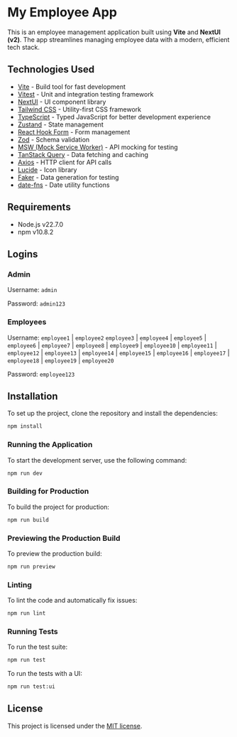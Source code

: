 # My Employee App

This is an employee management application built using **Vite** and **NextUI (v2)**. The app streamlines managing employee data with a modern, efficient tech stack.

## Technologies Used

- [Vite](https://github.com/vitest-dev/vitest#readme) - Build tool for fast development
- [Vitest](https://vitest.dev) - Unit and integration testing framework
- [NextUI](https://nextui.org) - UI component library
- [Tailwind CSS](https://tailwindcss.com) - Utility-first CSS framework
- [TypeScript](https://www.typescriptlang.org) - Typed JavaScript for better development experience
- [Zustand](https://github.com/pmndrs/zustand) - State management
- [React Hook Form](https://react-hook-form.com) - Form management
- [Zod](https://zod.dev) - Schema validation
- [MSW (Mock Service Worker)](https://mswjs.io) - API mocking for testing
- [TanStack Query](https://tanstack.com/query) - Data fetching and caching
- [Axios](https://axios-http.com) - HTTP client for API calls
- [Lucide](https://lucide.dev) - Icon library
- [Faker](https://github.com/faker-js/faker#readme) - Data generation for testing
- [date-fns](https://github.com/date-fns/date-fns#readme) - Date utility functions

## Requirements

- Node.js v22.7.0
- npm v10.8.2

## Logins

### Admin

Username: `admin`

Password: `admin123`

### Employees

Username: `employee1` | `employee2` `employee3` | `employee4` | `employee5` | `employee6` | `employee7` | `employee8` | `employee9` | `employee10` | `employee11` | `employee12` | `employee13` | `employee14` | `employee15` | `employee16` | `employee17` | `employee18` | `employee19` | `employee20`

Password: `employee123`

## Installation

To set up the project, clone the repository and install the dependencies:

```bash
npm install
```

### Running the Application

To start the development server, use the following command:

```bash
npm run dev
```

### Building for Production

To build the project for production:

```bash
npm run build
```

### Previewing the Production Build

To preview the production build:

```bash
npm run preview
```

### Linting

To lint the code and automatically fix issues:

```bash
npm run lint
```

### Running Tests

To run the test suite:

```bash
npm run test
```

To run the tests with a UI:

```bash
npm run test:ui
```

## License

This project is licensed under the [MIT license](https://github.com/nextui-org/vite-template/blob/main/LICENSE).

